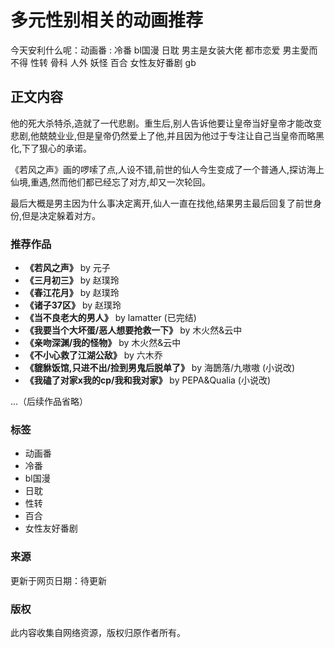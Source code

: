 # 多元性别相关的动画推荐

今天安利什么呢：动画番 : 冷番 bl国漫 日耽 男主是女装大佬 都市恋爱 男主愛而不得 性转 骨科 人外 妖怪 百合 女性友好番剧 gb

## 正文内容

他的死大杀特杀,造就了一代悲剧。重生后,别人告诉他要让皇帝当好皇帝才能改变悲剧,他兢兢业业,但是皇帝仍然爱上了他,并且因为他过于专注让自己当皇帝而略黑化,下了狠心的承诺。

《若风之声》画的啰嗦了点,人设不错,前世的仙人今生变成了一个普通人,探访海上仙境,重遇,然而他们都已经忘了对方,却又一次轮回。

最后大概是男主因为什么事决定离开,仙人一直在找他,结果男主最后回复了前世身份,但是决定躲着对方。

### 推荐作品

- **《若风之声》** by 元子
- **《三月初三》** by 赵璞玲
- **《春江花月》** by 赵璞玲
- **《诸子37区》** by 赵璞玲
- **《当不良老大的男人》** by lamatter (已完结)
- **《我要当个大坏蛋/恶人想要抢救一下》** by 木火然&云中
- **《亲吻深渊/我的怪物》** by 木火然&云中
- **《不小心救了江湖公敌》** by 六木乔
- **《貔貅饭馆,只进不出/捡到男鬼后脱单了》** by 海鵲落/九嗷嗷 (小说改)
- **《我磕了对家x我的cp/我和我对家》** by PEPA&Qualia (小说改)

...（后续作品省略）

### 标签

- 动画番
- 冷番
- bl国漫
- 日耽
- 性转
- 百合
- 女性友好番剧

### 来源

更新于网页日期：待更新

### 版权

此内容收集自网络资源，版权归原作者所有。
<!-- tcd_original_link https://m.ad-expo.com/book/81386/68988_2.html -->
